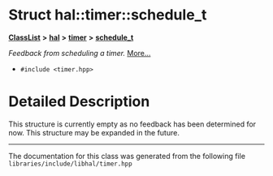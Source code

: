 

# Struct hal::timer::schedule\_t



[**ClassList**](annotated.md) **>** [**hal**](namespacehal.md) **>** [**timer**](classhal_1_1timer.md) **>** [**schedule\_t**](structhal_1_1timer_1_1schedule__t.md)



_Feedback from scheduling a timer._ [More...](#detailed-description)

* `#include <timer.hpp>`

































































# Detailed Description


This structure is currently empty as no feedback has been determined for now. This structure may be expanded in the future. 


    

------------------------------
The documentation for this class was generated from the following file `libraries/include/libhal/timer.hpp`

